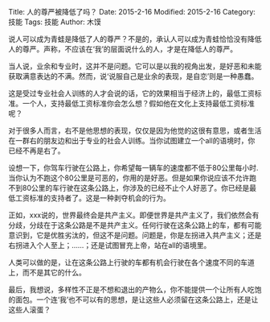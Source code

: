 Title: 人的尊严被降低了吗？
Date: 2015-2-16
Modified: 2015-2-16
Category: 技能
Tags: 技能
Author: 木馍

说人可以成为青蛙是降低了人的尊严？不是的，承认人可以成为青蛙恰恰没有降低
人的尊严。声称，不应该在‘我’的层面说什么的人，才是在降低人的尊严。

当人说，业余和专业时，这并不是问题。它可以是以我的视角出发，是好恶和未能获取满意表达的不满。然而，说‘说服自己是业余的表现，是自恋’则是一种愚蠢。

这是受过专业社会人训练的人才会说的话，它的效果相当于经济上的，最低工资标准。一个人，支持最低工资标准你会怎么想？假如他在文化上支持最低工资标准呢？

对于很多人而言，右不是他思想的表现，仅仅是因为他觉的这很有意思，或者生活在一群右的朋友边和出于专业的社会人训练。当你试图建立一个all的语境时，你已经不再是右了。

设想一下，你驾车行驶在公路上，你希望每一辆车的速度都不低于80公里每小时.当你认为不跑这个80公里是可恶的，你用的是好恶。但是如果你说应该不允许跑不到80公里的车行驶在这条公路上，你涉及的已经不止个人好恶了。你已经是最低工资标准的支持者了。这是一种剥夺机会的行为。

正如，xxx说的，世界最终会是共产主义。即便世界是共产主义了，我们依然会有分歧，分歧在于这条公路是不是共产主义。任何行驶在这条公路上的车，都有可能意识到，它是优胜劣汰的，但这不是问题。问题是，你是左拐进入共产主义；还是右拐进入个人至上；……；还是试图冒充上帝，站在all的语境里。

人类可以做的是，让在这条公路上行驶的车都有机会行驶在各个速度不同的车道上，而不是其它的什么。

最后，我想说，多样性不正是不想和退出的产物么，你不能提供一个让所有人吃饱的面包。一个连‘我’也不可以有的思想，是让这些人必须留在这条公路上，还是让这些人滚蛋？